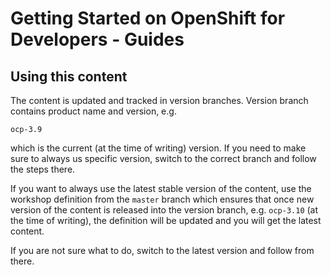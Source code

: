 # Getting Started on OpenShift for Developers - Guides

## Using this content

The content is updated and tracked in version branches. Version branch contains product name and version, e.g.

```
ocp-3.9
```

which is the current (at the time of writing) version. If you need to make sure to always us specific version,
switch to the correct branch and follow the steps there.

If you want to always use the latest stable version of the content, use the workshop definition from the `master`
branch which ensures that once new version of the content is released into the version branch, e.g. `ocp-3.10`
(at the time of writing), the definition will be updated and you will get the latest content.

If you are not sure what to do, switch to the latest version and follow from there.
